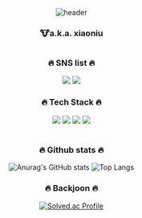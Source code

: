 <div align="center">
  
  ![header](https://capsule-render.vercel.app/api?type=Waving&color=000000&text=Songwooseung&fontColor=FFFFFF&animation=fadeIn&fontAlignY=55)
  ### 🐮a.k.a. xiaoniu 

  # 
  ###  🔥 SNS list 🔥
  <a href="https://blog.naver.com/dntmd7320" target="_blank"><img src="https://img.shields.io/badge/Blog-03C75A?style=flat&logo=naver&logoColor=white"/></a>
  <a href="https://www.instagram.com/x.iaoniu/" target="_blank"><img src="https://img.shields.io/badge/Instagram-E4405F?style=flat&logo=instagram&logoColor=white"/></a>
 
  ###  🔥 Tech Stack 🔥 


  <img src="https://img.shields.io/badge/C-A8B9CC?style=flat&logo=C&logoColor=white">
  <img src="https://img.shields.io/badge/MySQL-4479A1?style=flate&logo=MySQL&logoColor=white">
  <img src="https://img.shields.io/badge/Notion-000000?style=flat&logo=Notion&logoColor=white">
  <img src="https://img.shields.io/badge/Github-181717?style=flat&logo=Github&logoColor=white">

  #
 
  
  ### 🔥 Github stats 🔥
  ![Anurag's GitHub stats](https://github-readme-stats.vercel.app/api?username=songwooseung&show_icons=true&theme=tokyonight)
  ![Top Langs](https://github-readme-stats.vercel.app/api/top-langs/?username=songwooseung&layout=compact&theme=tokyonight)
  
  ### 🔥 Backjoon 🔥 
  [![Solved.ac Profile](http://mazassumnida.wtf/api/v2/generate_badge?boj=dntmd2061)](https://solved.ac.dntmd2061)

</div>


